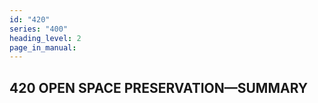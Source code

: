```yaml
---
id: "420"
series: "400"
heading_level: 2
page_in_manual: 
---
```


## 420 OPEN SPACE PRESERVATION—SUMMARY